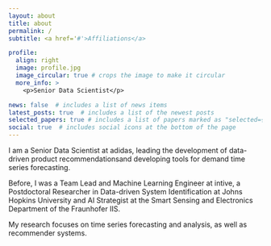 ```yaml
---
layout: about
title: about
permalink: /
subtitle: <a href='#'>Affiliations</a>

profile:
  align: right
  image: profile.jpg
  image_circular: true # crops the image to make it circular
  more_info: >
    <p>Senior Data Scientist</p>

news: false  # includes a list of news items
latest_posts: true  # includes a list of the newest posts
selected_papers: true # includes a list of papers marked as "selected={true}"
social: true  # includes social icons at the bottom of the page
---
```


I am a Senior Data Scientist at adidas, leading the development of data-driven product recommendationsand developing tools for demand time series forecasting.

Before, I was a Team Lead and Machine Learning Engineer at intive, a Postdoctoral Researcher in Data-driven System Identification at Johns Hopkins University and AI Strategist at the Smart Sensing and Electronics Department of the Fraunhofer IIS.

My research focuses on time series forecasting and analysis, as well as recommender systems.
